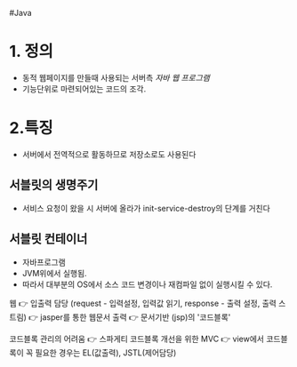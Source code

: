 #Java 
# 1. 정의
- 동적 웹페이지를 만들때 사용되는 서버측 *자바 웹 프로그램*
- 기능단위로 마련되어있는 코드의 조각.

# 2.특징
- 서버에서 전역적으로 활동하므로 저장소로도 사용된다

## 서블릿의 생명주기
- 서비스 요청이 왔을 시 서버에 올라가 init-service-destroy의 단계를 거친다

## 서블릿 컨테이너
- 자바프로그램
- JVM위에서 실행됨. 
- 따라서 대부분의 OS에서 소스 코드 변경이나 재컴파일 없이 실행시킬 수 있다.


웹 👉 입출력 담당 (request - 입력설정, 입력값 읽기, response - 출력 설정, 출력 스트림) 👉 jasper를 통한 웹문서 출력 👉 문서기반 (jsp)의 '코드블록'

코드블록 관리의 어려움 👉 스파게티 코드블록 개선을 위한 MVC 👉 view에서 코드블록이 꼭 필요한 경우는 EL(값출력), JSTL(제어담당)
